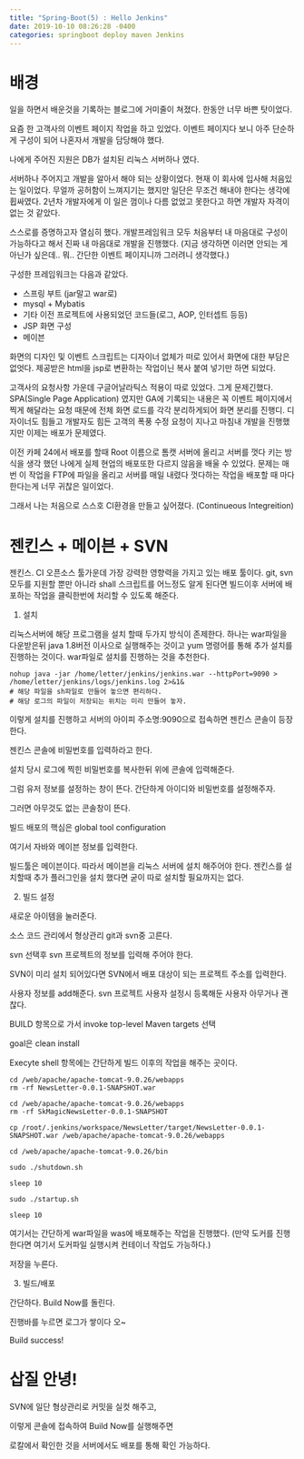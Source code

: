```yaml
---
title: "Spring-Boot(5) : Hello Jenkins"
date: 2019-10-10 08:26:28 -0400
categories: springboot deploy maven Jenkins
---
```


# 배경

일을 하면서 배운것을 기록하는 블로그에 거미줄이 쳐졌다.
한동안 너무 바쁜 탓이었다.

요즘 한 고객사의 이벤트 페이지 작업을 하고 있었다. 
이벤트 페이지다 보니 아주 단순하게 구성이 되어 나혼자서
개발을 담당해야 했다.

나에게 주어진 지원은 DB가 설치된 리눅스 서버하나 였다.

서버하나 주어지고 개발을 알아서 해야 되는 상황이었다. 현재 이 회사에 입사해 처음있는 일이었다. 
무얼까 공허함이 느껴지기는 했지만 일단은 무조건 해내야 한다는 생각에 휩싸였다. 2년차 개발자에게
이 일은 껌이나 다름 없었고 못한다고 하면 개발자 자격이 없는 것 같았다.

스스로를 증명하고자 열심히 했다.
개발프레임워크 모두 처음부터 내 마음대로 구성이 가능하다고 해서 진짜 내 마음대로 개발을 진행했다.
(지금 생각하면 이러면 안되는 게 아닌가 싶은데.. 뭐.. 간단한 이벤트 페이지니까 그러려니 생각했다.)

구성한 프레임워크는 다음과 같았다. 

* 스프링 부트 (jar말고 war로)
* mysql + Mybatis 
* 기타 이전 프로젝트에 사용되었던 코드들(로그, AOP, 인터셉트 등등)
* JSP 화면 구성
* 메이븐

화면의 디자인 및 이벤트 스크립트는 디자이너 없체가 떠로 있어서 화면에 대한 부담은 없엇다. 제공받은 html을 jsp로 변환하는 작업이닌 복사 붙여 넣기만 하면 되었다.

고객사의 요청사항 가운데 구글어날라틱스 적용이 따로 있었다. 그게 문제긴했다. SPA(Single Page Application) 였지만 GA에 기록되는 내용은 꼭 이벤트 페이지에서 찍게 해달라는 요청 때문에 전체 화면 로드를 각각 분리하게되어 화면 분리를 진행디. 디자이너도 힘들고 개발자도 힘든 고객의 폭풍 수정 요청이 지나고 마침내 개발을 진행했지만 이제는 배포가 문제였다. 

이전 카페 24에서 배포를 할때 Root 이름으로 톰캣 서버에 올리고 서버를 껏다 키는 방식을 생각 했던 나에게 실제 현업의 배포또한 다르지 않음을 배울 수 있었다. 문제는 매번 이 작업을 FTP에 파일을 올리고 서버를 매일 내렸다 껏다하는 작업을 배포할 때 마다한다는게 너무 귀찮은 일이었다.

그래서 나는 처음으로 스스호 CI환경을 만들고 싶어졌다. (Continueous Integreition)

# 젠킨스 + 메이븐 + SVN

젠킨스. CI 오픈소스 툴가운데 가장 강력한 영향력을 가지고 있는 배포 툴이다. git, svn  모두를 지원할 뿐만 아니라 shall 스크립트를 어느정도 알게 된다면 빌드이후 서버에 배포하는 작업을 클릭한번에 처리할 수 있도록 해준다.

1. 설치

리눅스서버에 해당 프로그램을 설치 할때 두가지 방식이 존제한다. 하나는 war파일을 다운받은뒤 java 1.8버전 이사으로 실행해주는 것이고 
yum 명령어를 통해 추가 설치를 진행하는 것이다. war파일로 설치를 진행하는 것을 추천한다. 

```shell
nohup java -jar /home/letter/jenkins/jenkins.war --httpPort=9090 > /home/letter/jenkins/logs/jenkins.log 2>&1&
# 해당 파일을 sh파일로 만들어 놓으면 편리하다.
# 해당 로그의 파일이 저장되는 위치는 미리 만들어 놓자.
```

이렇게 설치를 진행하고 서버의 아이피 주소명:9090으로 접속하면 젠킨스 콘솔이 등장한다.

젠킨스 콘솔에 비밀번호를 입력하라고 한다.

설치 당시 로그에 찍힌 비밀번호를 복사한뒤
위에 콘솔에 입력해준다.

그럼 유저 정보를 설정하는 창이 뜬다. 간단하게 아이디와 비밀번호를 설정해주자.

그러면 아무것도 없는 콘솔창이 뜬다.

빌드 배포의 핵심은 global tool configuration

여기서 자바와 메이븐 정보를 입력한다.

빌드툴은 메이븐이다. 따라서 메이븐을 리눅스 서버에 설치 해주어야 한다. 젠킨스를 설치할때 추가 플러그인을 설치 했다면 굳이 따로 설치할 필요까지는 없다.


2. 빌드 설정

새로운 아이템을 눌러준다.


소스 코드 관리에서 형상관리 git과 svn중 고른다.


svn 선택후 svn 프로젝트의 정보를 입력해 주어야 한다.


SVN이 미리 설치 되어있다면 SVN에서 배포 대상이 되는 프로젝트 주소를 입력한다.


사용자 정보를 add해준다. svn 프로젝트 사용자 설정시 등록해둔 사용자 아무거나 괜찮다.


BUILD 항목으로 가서 invoke top-level Maven targets 선택

goal은 clean install


Execyte shell 항목에는 간단하게 빌드 이후의 작업을 해주는 곳이다.

```shall
cd /web/apache/apache-tomcat-9.0.26/webapps
rm -rf NewsLetter-0.0.1-SNAPSHOT.war
 
cd /web/apache/apache-tomcat-9.0.26/webapps
rm -rf SkMagicNewsLetter-0.0.1-SNAPSHOT
 
cp /root/.jenkins/workspace/NewsLetter/target/NewsLetter-0.0.1-SNAPSHOT.war /web/apache/apache-tomcat-9.0.26/webapps

cd /web/apache/apache-tomcat-9.0.26/bin

sudo ./shutdown.sh

sleep 10

sudo ./startup.sh
 
sleep 10
```

여기서는 간단하게 war파일을 was에 배포해주는 작업을 진행했다. (만약 도커를 진행한다면 여기서 도커파일 실행시켜 컨테이너 작업도 가능하다.)

저장을 누른다.


3. 빌드/배포

간단하다. Build Now를 돌린다. 

진행바를 누르면 로그가 쌓이다 오~

Build success!



# 삽질 안녕!

SVN에 일단 형상관리로 커밋을 실컷 해주고,


이렇게 콘솔에 접속하여 Build Now를 실행해주면 


로칼에서 확인한 것을 서버에서도 배포를 통해 확인 가능하다. 


